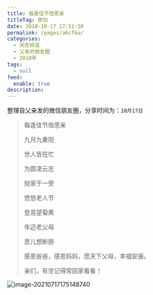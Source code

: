 ```yaml
---
title: 每逢佳节倍思亲
titleTag: 原创
date: 2018-10-17 17:51:50
permalink: /pages/a6cf6a/
categories: 
  - 闲言碎语
  - 父亲的朋友圈
  - 2018年
tags: 
  - null
feed: 
  enable: true
description: 
---
```

整理自父亲发的微信朋友圈，分享时间为：`10月17日`

> 每逢佳节倍思亲
>
> 
>
> 九月九重阳
>
> 世人皆在忙
>
> 为圆凌云志
>
> 抛家于一旁
>
> 悠悠老人节
>
> 登高望菊黄
>
> 年迈老父母
>
> 思儿想断肠
>
> 
>
> 感恩爸爸，感恩妈妈，愿天下父母，幸福安康。
>
> 亲们，有空记得常回家看看！

![image-20210717175148740](http://t.eryajf.net/imgs/2021/09/6fda3d519925be93.jpg)